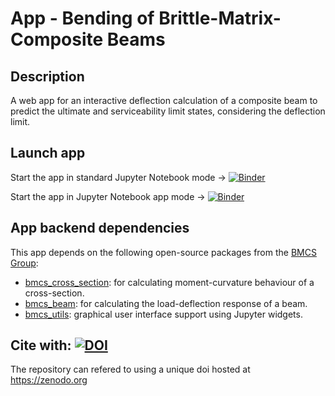# App - Bending of Brittle-Matrix-Composite Beams

## Description
A web app for an interactive deflection calculation of a composite beam to predict the ultimate and
serviceability limit states, considering the deflection limit.

## Launch app
Start the app in standard Jupyter Notebook mode → 
[![Binder](https://mybinder.org/badge.svg)](https://mybinder.org/v2/gh/bmcs-apps/bmcs_bending_app.git/main?filepath=bmcs_bending_app.ipynb)

Start the app in Jupyter Notebook app mode → 
[![Binder](https://mybinder.org/badge.svg)](https://mybinder.org/v2/gh/bmcs-apps/bmcs_bending_app/main?urlpath=apps%2Fbmcs_bending_app.ipynb)

## App backend dependencies
This app depends on the following open-source packages from the [BMCS Group](https://github.com/bmcs-group):
* [bmcs_cross_section](https://pypi.org/project/bmcs-cross-section): for calculating moment-curvature behaviour of a cross-section.
* [bmcs_beam](https://pypi.org/project/bmcs-beam): for calculating the load-deflection response of a beam.
* [bmcs_utils](https://pypi.org/project/bmcs-utils): graphical user interface support using Jupyter widgets.

## Cite with: [![DOI](https://zenodo.org/badge/DOI/10.5281/zenodo.7550117.svg)](https://doi.org/10.5281/zenodo.7550117)
The repository can refered to using a unique doi hosted at https://zenodo.org
